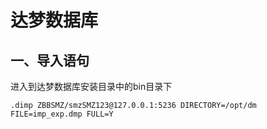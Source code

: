 # 达梦数据库

## 一、导入语句

进入到达梦数据库安装目录中的bin目录下

```shell
.dimp ZBBSMZ/smzSMZ123@127.0.0.1:5236 DIRECTORY=/opt/dm FILE=imp_exp.dmp FULL=Y 
```


